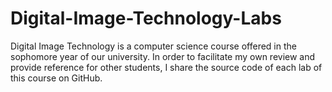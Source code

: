 # Digital-Image-Technology-Labs

Digital Image Technology is a computer science course offered in the sophomore year of our university. In order to facilitate my own review and provide reference for other students, I share the source code of each lab of this course on GitHub.

